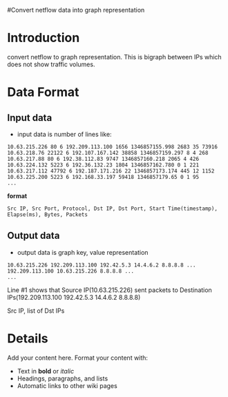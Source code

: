 #Convert netflow data into graph representation

# Introduction #

convert netflow to graph representation.
This is bigraph between IPs which does not show traffic volumes.

# Data Format #
## Input data ##

  * input data is number of lines like:

```
10.63.215.226 80 6 192.209.113.100 1656 1346857155.998 2683 35 73916
10.63.218.76 22122 6 192.107.167.142 38858 1346857159.297 8 4 268
10.63.217.88 80 6 192.38.112.83 9747 1346857160.218 2065 4 426
10.63.224.132 5223 6 192.36.132.23 1804 1346857162.780 0 1 221
10.63.217.112 47792 6 192.187.171.216 22 1346857173.174 445 12 1152
10.63.225.200 5223 6 192.168.33.197 59418 1346857179.65 0 1 95
...
```

**format**

```
Src IP, Src Port, Protocol, Dst IP, Dst Port, Start Time(timestamp), Elapse(ms), Bytes, Packets
```

## Output data ##

  * output data is graph key, value representation

```
10.63.215.226 192.209.113.100 192.42.5.3 14.4.6.2 8.8.8.8 ...
192.209.113.100 10.63.215.226 8.8.8.8 ...
...
```

Line #1 shows that
Source IP(10.63.215.226) sent packets to Destination IPs(192.209.113.100 192.42.5.3 14.4.6.2 8.8.8.8)

Src IP, list of Dst IPs

# Details #

Add your content here.  Format your content with:
  * Text in **bold** or _italic_
  * Headings, paragraphs, and lists
  * Automatic links to other wiki pages